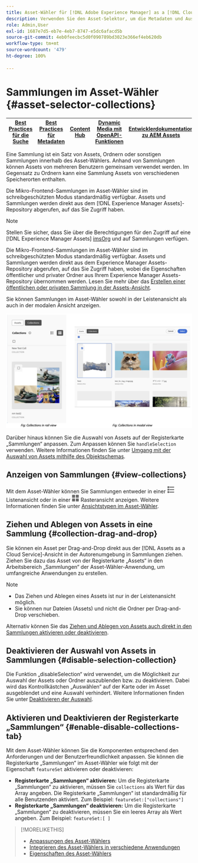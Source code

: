 ```yaml
---
title: Asset-Wähler für [!DNL Adobe Experience Manager] as a [!DNL Cloud Service]
description: Verwenden Sie den Asset-Selektor, um die Metadaten und Ausgabeformate von Assets in Ihrer Applikation zu suchen, zu finden und abzurufen.
role: Admin,User
exl-id: 1687e7d5-eb7e-4eb7-8747-e5dc6afacd5b
source-git-commit: 4eb0feecbc5d0f090789bd3023e366ef4eb620db
workflow-type: tm+mt
source-wordcount: '479'
ht-degree: 100%

---
```


# Sammlungen im Asset-Wähler {#asset-selector-collections}

| [Best Practices für die Suche](/help/assets/search-best-practices.md) | [Best Practices für Metadaten](/help/assets/metadata-best-practices.md) | [Content Hub](/help/assets/product-overview.md) | [Dynamic Media mit OpenAPI-Funktionen](/help/assets/dynamic-media-open-apis-overview.md) | [Entwicklerdokumentation zu AEM Assets](https://developer.adobe.com/experience-cloud/experience-manager-apis/) |
| ------------- | --------------------------- |---------|----|-----|

Eine Sammlung ist ein Satz von Assets, Ordnern oder sonstigen Sammlungen innerhalb des Asset-Wählers. Anhand von Sammlungen können Assets von mehreren Benutzern gemeinsam verwendet werden. Im Gegensatz zu Ordnern kann eine Sammlung Assets von verschiedenen Speicherorten enthalten.

Die Mikro-Frontend-Sammlungen im Asset-Wähler sind im schreibgeschützten Modus standardmäßig verfügbar. Assets und Sammlungen werden direkt aus dem [!DNL Experience Manager Assets]-Repository abgerufen, auf das Sie Zugriff haben.

>[!NOTE]
>
>Stellen Sie sicher, dass Sie über die Berechtigungen für den Zugriff auf eine [!DNL Experience Manager Assets] [imsOrg](/help/assets/asset-selector-properties.md) und auf Sammlungen verfügen.

Die Mikro-Frontend-Sammlungen im Asset-Wähler sind im schreibgeschützten Modus standardmäßig verfügbar. Assets und Sammlungen werden direkt aus dem Experience Manager Assets-Repository abgerufen, auf das Sie Zugriff haben, wobei die Eigenschaften öffentlicher und privater Ordner aus Ihrem Experience Manager Assets-Repository übernommen werden. Lesen Sie mehr über das [Erstellen einer öffentlichen oder privaten Sammlung in der Assets-Ansicht](/help/assets/manage-collections-assets-view.md#create-collection).

Sie können Sammlungen im Asset-Wähler sowohl in der Leistenansicht als auch in der modalen Ansicht anzeigen.

![Sammlungen in der Leistenansicht](assets/collections-rail-modal-view.png)

<!--
Additionally, you can [customize](/help/assets/asset-selector-customization.md) the `featureSet` property to enable or disable collections in Asset Selector. See [enable or disable Collections tab](#enable-disable-collections-tab).-->

Darüber hinaus können Sie die Auswahl von Assets auf der Registerkarte „Sammlungen“ anpassen. Zum Anpassen können Sie `handleSelection` verwenden. Weitere Informationen finden Sie unter [Umgang mit der Auswahl von Assets mithilfe des Objektschemas](/help/assets/asset-selector-customization.md#handling-selection).

## Anzeigen von Sammlungen {#view-collections}

Mit dem Asset-Wähler können Sie Sammlungen entweder in einer ![Listenansicht](assets/do-not-localize/list-view.png) Listenansicht oder in einer ![Rasteransicht](assets/do-not-localize/grid-view.png) Rasteransicht anzeigen. Weitere Informationen finden Sie unter [Ansichtstypen im Asset-Wähler](overview-asset-selector.md#types-of-view).

## Ziehen und Ablegen von Assets in eine Sammlung {#collection-drag-and-drop}

Sie können ein Asset per Drag-and-Drop direkt aus der [!DNL Assets as a Cloud Service]-Ansicht in der Autorenumgebung in Sammlungen ziehen. Ziehen Sie dazu das Asset von der Registerkarte „Assets“ in den Arbeitsbereich „Sammlungen“ der Asset-Wähler-Anwendung, um umfangreiche Anwendungen zu erstellen.

>[!NOTE]
>
>* Das Ziehen und Ablegen eines Assets ist nur in der Leistenansicht möglich.
>* Sie können nur Dateien (Assets) und nicht die Ordner per Drag-and-Drop verschieben.

Alternativ können Sie das [Ziehen und Ablegen von Assets auch direkt in den Sammlungen aktivieren oder deaktivieren](asset-selector-customization.md#enable-disable-drag-and-drop).

## Deaktivieren der Auswahl von Assets in Sammlungen {#disable-selection-collection}

Die Funktion „disableSelection“ wird verwendet, um die Möglichkeit zur Auswahl der Assets oder Ordner auszublenden bzw. zu deaktivieren. Dabei wird das Kontrollkästchen „Auswählen“ auf der Karte oder im Asset ausgeblendet und eine Auswahl verhindert. Weitere Informationen finden Sie unter [Deaktivieren der Auswahl](/help/assets/asset-selector-customization.md#disable-selection).

## Aktivieren und Deaktivieren der Registerkarte „Sammlungen“ {#enable-disable-collections-tab}

Mit dem Asset-Wähler können Sie die Komponenten entsprechend den Anforderungen und der Benutzerfreundlichkeit anpassen. Sie können die Registerkarte „Sammlungen“ im Asset-Wähler wie folgt mit der Eigenschaft `featureSet` aktivieren oder deaktivieren:

* **Registerkarte „Sammlungen“ aktivieren:** Um die Registerkarte „Sammlungen“ zu aktivieren, müssen Sie `collections` als Wert für das Array angeben. Die Registerkarte „Sammlungen“ ist standardmäßig für alle Benutzenden aktiviert. Zum Beispiel: `featureSet:["collections"]`
* **Registerkarte „Sammlungen“ deaktivieren:** Um die Registerkarte „Sammlungen“ zu deaktivieren, müssen Sie ein leeres Array als Wert angeben. Zum Beispiel: `featureSet:[ ]`

>[!MORELIKETHIS]
>
>* [Anpassungen des Asset-Wählers](/help/assets/asset-selector-customization.md)
>* [Integrieren des Asset-Wählers in verschiedene Anwendungen](/help/assets/integrate-asset-selector.md)
>* [Eigenschaften des Asset-Wählers](/help/assets/asset-selector-properties.md)
